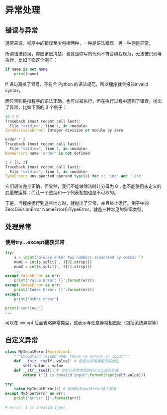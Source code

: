 # 异常处理

## 错误与异常

通常来说，程序中的错误至少包括两种，一种是语法错误，另一种则是异常。

所谓语法错误，你应该很清楚，也就是你写的代码不符合编程规范，无法被识别与执行，比如下面这个例子：

```python
if name is not None
    print(name)
```

If 语句漏掉了冒号，不符合 Python 的语法规范，所以程序就会报错invalid syntax。

而异常则是指程序的语法正确，也可以被执行，但在执行过程中遇到了错误，抛出了异常，比如下面的 3 个例子：

```python
10 / 0
Traceback (most recent call last):
  File "<stdin>", line 1, in <module>
ZeroDivisionError: integer division or modulo by zero

order * 2
Traceback (most recent call last):
  File "<stdin>", line 1, in <module>
NameError: name 'order' is not defined

1 + [1, 2]
Traceback (most recent call last):
  File "<stdin>", line 1, in <module>
TypeError: unsupported operand type(s) for +: 'int' and 'list'
```

它们语法完全正确，但显然，我们不能做除法时让分母为 0；也不能使用未定义的变量做运算；而让一个整型和一个列表相加也是不可取的。

于是，当程序运行到这些地方时，就抛出了异常，并且终止运行。例子中的ZeroDivisionError NameError和TypeError，就是三种常见的异常类型。

## 处理异常

### 使用try...except捕获异常

```python
try:
    s = input('please enter two numbers separated by comma: ')
    num1 = int(s.split(',')[0].strip())
    num2 = int(s.split(',')[1].strip())
    ...
except ValueError as err:
    print('Value Error: {}'.format(err))
except IndexError as err:
    print('Index Error: {}'.format(err))
except:
    print('Other error')

print('continue')
...
```

可以在 except 后面省略异常类型，这表示与任意异常相匹配（包括系统异常等）

## 自定义异常

```python
class MyInputError(Exception):
    """Exception raised when there're errors in input"""
    def __init__(self, value): # 自定义异常类型的初始化
        self.value = value
    def __str__(self): # 自定义异常类型的string表达形式
        return ("{} is invalid input".format(repr(self.value)))
    
try:
    raise MyInputError(1) # 抛出MyInputError这个异常
except MyInputError as err:
    print('error: {}'.format(err))
    
# error: 1 is invalid input
```

